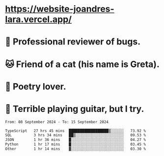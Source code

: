 # https://website-joandres-lara.vercel.app/
# 🐛 Professional reviewer of bugs.
# 🐱 Friend of a cat (his name is Greta).
# 📜 Poetry lover.
# 🎸 Terrible playing guitar, but I try.

<!--START_SECTION:waka-->

```txt
From: 08 September 2024 - To: 15 September 2024

TypeScript   27 hrs 45 mins  ██████████████████▒░░░░░░   73.92 %
SQL          3 hrs 34 mins   ██▒░░░░░░░░░░░░░░░░░░░░░░   09.53 %
JSON         1 hr 36 mins    █░░░░░░░░░░░░░░░░░░░░░░░░   04.27 %
Python       1 hr 17 mins    █░░░░░░░░░░░░░░░░░░░░░░░░   03.45 %
Other        1 hr 14 mins    ▓░░░░░░░░░░░░░░░░░░░░░░░░   03.30 %
```

<!--END_SECTION:waka-->
